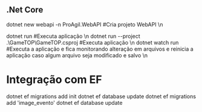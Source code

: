 ## .Net Core

dotnet new webapi -n ProAgil.WebAPI #Cria projeto WebAPI \n

dotnet run #Executa aplicação \n
dotnet run --project .\GameTOP\GameTOP.csproj #Executa aplicação \n
dotnet watch run #Executa a aplicação e fica monitorando alteração em arquivos e reinicia a aplicação caso algum arquivo seja modificado e salvo \n

# Integração com EF
dotnet ef migrations add init
dotnet ef database update
dotnet ef migrations add 'image_evento'
dotnet ef database update